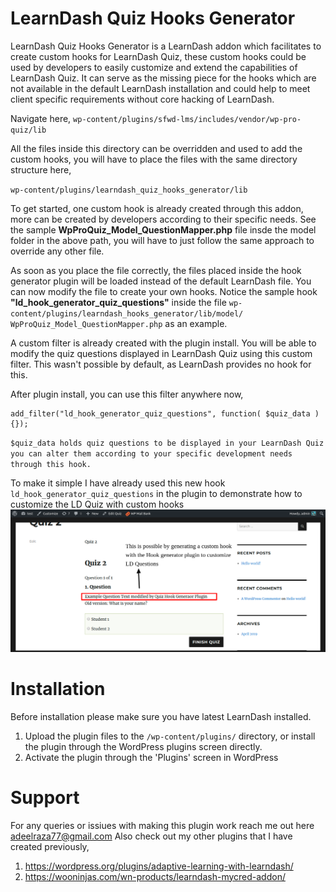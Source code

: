# LearnDash Quiz Hooks Generator

LearnDash Quiz Hooks Generator is a LearnDash addon which facilitates to create custom hooks for LearnDash Quiz, these custom hooks could be used by developers to easily customize and extend the capabilities of LearnDash Quiz. It can serve as the missing piece for the hooks which are not available in the default LearnDash installation and could help to meet client specific requirements without core hacking of LearnDash.

Navigate here,
`wp-content/plugins/sfwd-lms/includes/vendor/wp-pro-quiz/lib`

All the files inside this directory can be overridden and used to add the custom hooks, you will have to place the files with the same directory structure here,

`wp-content/plugins/learndash_quiz_hooks_generator/lib`

To get started, one custom hook is already created through this addon, more can be created by developers according to their specific needs. See the sample **WpProQuiz_Model_QuestionMapper.php** file insde the model folder in the above path, you will have to just follow the same approach to override any other file. 

As soon as you place the file correctly, the files placed inside the hook generator plugin will be loaded instead of the default LearnDash file. You can now modify the file to create your own hooks. 
Notice the sample hook **"ld_hook_generator_quiz_questions"** inside the file 
`wp-content/plugins/learndash_hooks_generator/lib/model/
WpProQuiz_Model_QuestionMapper.php` as an example.

A custom filter is already created with the plugin install. You will be able to modify the quiz questions displayed in LearnDash Quiz using this custom filter. This wasn't possible by default, as LearnDash provides no hook for this.

After plugin install, you can use this filter anywhere now,

```
add_filter("ld_hook_generator_quiz_questions", function( $quiz_data ) {});
```
`$quiz_data holds quiz questions to be displayed in your LearnDash Quiz you can alter them according to your specific development needs through this hook.`

To make it simple I have already used this new hook `ld_hook_generator_quiz_questions` in the plugin to demonstrate how to customize the LD Quiz with custom hooks
![Get started with customizing LD default Quiz](demo.png)
# Installation

Before installation please make sure you have latest LearnDash installed.

1. Upload the plugin files to the `/wp-content/plugins/` directory, or install the plugin through the WordPress plugins screen directly.
2. Activate the plugin through the 'Plugins' screen in WordPress

# Support
For any queries or issiues with making this plugin work reach me out here adeelraza77@gmail.com Also check out my other plugins that I have created previously,
1. https://wordpress.org/plugins/adaptive-learning-with-learndash/
2. https://wooninjas.com/wn-products/learndash-mycred-addon/

